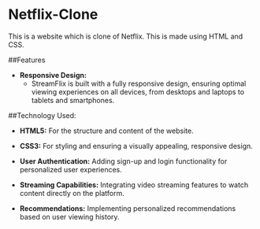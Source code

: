 # Netflix-Clone

This is a website which is clone of Netflix. This is made using HTML and CSS.

##Features 

- **Responsive Design:**
  - StreamFlix is built with a fully responsive design, ensuring optimal viewing experiences on all devices, from desktops and laptops to tablets and smartphones.

##Technology Used:

- **HTML5:** For the structure and content of the website.
- **CSS3:** For styling and ensuring a visually appealing, responsive design.

- **User Authentication:** Adding sign-up and login functionality for personalized user experiences.
- **Streaming Capabilities:** Integrating video streaming features to watch content directly on the platform.
- **Recommendations:** Implementing personalized recommendations based on user viewing history.